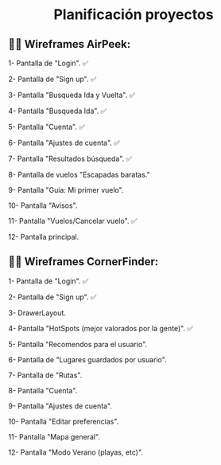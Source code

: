 <h1 align="center"> Planificación proyectos</h1>

## 🤙🏻 Wireframes AirPeek:

1- Pantalla de "Login". ✅

2- Pantalla de "Sign up". ✅

3- Pantalla "Busqueda Ida y Vuelta". ✅

4- Pantalla "Busqueda Ida". ✅

5- Pantalla "Cuenta". ✅

6- Pantalla "Ajustes de cuenta". ✅

7- Pantalla "Resultados búsqueda". ✅

8- Pantalla de vuelos "Escapadas baratas."

9- Pantalla "Guia: Mi primer vuelo".

10- Pantalla "Avisos".

11- Pantalla "Vuelos/Cancelar vuelo". ✅

12- Pantalla principal.


## 🤙🏻 Wireframes CornerFinder:

1- Pantalla de "Login". ✅

2- Pantalla de "Sign up". ✅

3- DrawerLayout.

4- Pantalla "HotSpots (mejor valorados por la gente)". ✅

5- Pantalla "Recomendos para el usuario".

6- Pantalla de "Lugares guardados por usuario".

7- Pantalla de "Rutas".

8- Pantalla "Cuenta".

9- Pantalla "Ajustes de cuenta".

10- Pantalla "Editar preferencias".

11- Pantalla "Mapa general".

12- Pantalla "Modo Verano (playas, etc)".

